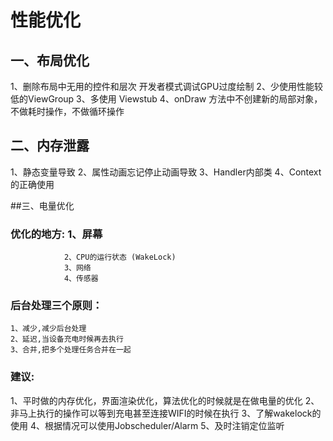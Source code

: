 # 性能优化

## 一、布局优化

1、删除布局中无用的控件和层次    开发者模式调试GPU过度绘制
2、少使用性能较低的ViewGroup
3、多使用<include> <merge> Viewstub
4、onDraw 方法中不创建新的局部对象，不做耗时操作，不做循环操作


## 二、内存泄露

1、静态变量导致
2、属性动画忘记停止动画导致
3、Handler内部类
4、Context的正确使用

##三、电量优化

### 优化的地方:	1、屏幕
			    2、CPU的运行状态 (WakeLock)
			    3、网络
			    4、传感器

### 后台处理三个原则：
	1、减少,减少后台处理
	2、延迟,当设备充电时候再去执行
	3、合并,把多个处理任务合并在一起

### 建议:
1、平时做的内存优化，界面渲染优化，算法优化的时候就是在做电量的优化
2、非马上执行的操作可以等到充电甚至连接WIFI的时候在执行
3、了解wakelock的使用
4、根据情况可以使用Jobscheduler/Alarm
5、及时注销定位监听

